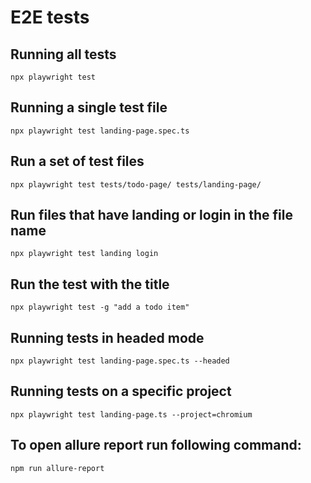 # E2E tests

## Running all tests

`npx playwright test`

## Running a single test file

`npx playwright test landing-page.spec.ts`

## Run a set of test files

`npx playwright test tests/todo-page/ tests/landing-page/`

## Run files that have landing or login in the file name

`npx playwright test landing login`

## Run the test with the title

`npx playwright test -g "add a todo item"`

## Running tests in headed mode

`npx playwright test landing-page.spec.ts --headed`

## Running tests on a specific project

`npx playwright test landing-page.ts --project=chromium`

## To open allure report run following command:

`npm run allure-report`

